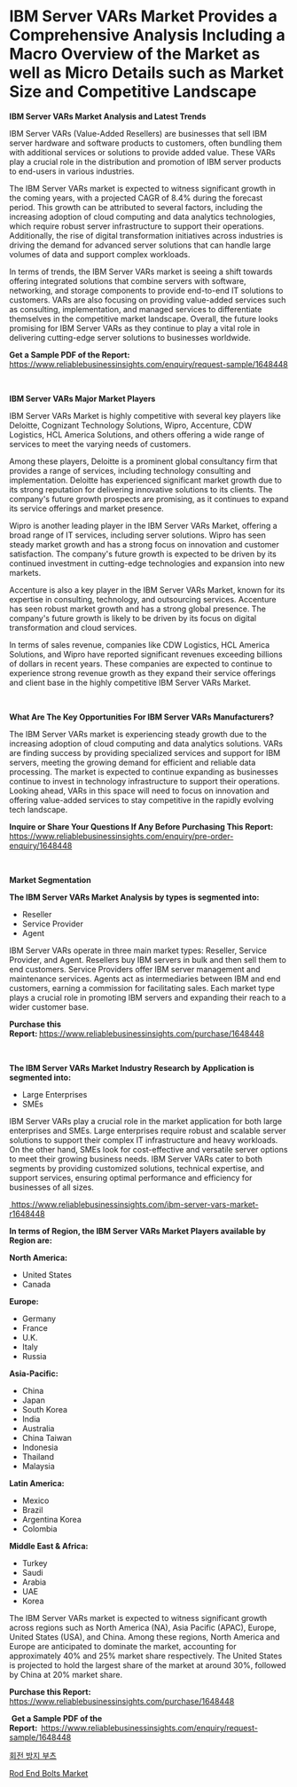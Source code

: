 <p><h1>IBM Server VARs Market Provides a Comprehensive Analysis Including a Macro Overview of the Market as well as Micro Details such as Market Size and Competitive Landscape</h1></p><p><strong>IBM Server VARs Market Analysis and Latest Trends</strong></p>
<p><p>IBM Server VARs (Value-Added Resellers) are businesses that sell IBM server hardware and software products to customers, often bundling them with additional services or solutions to provide added value. These VARs play a crucial role in the distribution and promotion of IBM server products to end-users in various industries.</p><p>The IBM Server VARs market is expected to witness significant growth in the coming years, with a projected CAGR of 8.4% during the forecast period. This growth can be attributed to several factors, including the increasing adoption of cloud computing and data analytics technologies, which require robust server infrastructure to support their operations. Additionally, the rise of digital transformation initiatives across industries is driving the demand for advanced server solutions that can handle large volumes of data and support complex workloads.</p><p>In terms of trends, the IBM Server VARs market is seeing a shift towards offering integrated solutions that combine servers with software, networking, and storage components to provide end-to-end IT solutions to customers. VARs are also focusing on providing value-added services such as consulting, implementation, and managed services to differentiate themselves in the competitive market landscape. Overall, the future looks promising for IBM Server VARs as they continue to play a vital role in delivering cutting-edge server solutions to businesses worldwide.</p></p>
<p><strong>Get a Sample PDF of the Report:&nbsp;</strong> <a href="https://www.reliablebusinessinsights.com/enquiry/request-sample/1648448">https://www.reliablebusinessinsights.com/enquiry/request-sample/1648448</a></p>
<p>&nbsp;</p>
<p><strong>IBM Server VARs Major Market Players</strong></p>
<p><p>IBM Server VARs Market is highly competitive with several key players like Deloitte, Cognizant Technology Solutions, Wipro, Accenture, CDW Logistics, HCL America Solutions, and others offering a wide range of services to meet the varying needs of customers. </p><p>Among these players, Deloitte is a prominent global consultancy firm that provides a range of services, including technology consulting and implementation. Deloitte has experienced significant market growth due to its strong reputation for delivering innovative solutions to its clients. The company's future growth prospects are promising, as it continues to expand its service offerings and market presence.</p><p>Wipro is another leading player in the IBM Server VARs Market, offering a broad range of IT services, including server solutions. Wipro has seen steady market growth and has a strong focus on innovation and customer satisfaction. The company's future growth is expected to be driven by its continued investment in cutting-edge technologies and expansion into new markets.</p><p>Accenture is also a key player in the IBM Server VARs Market, known for its expertise in consulting, technology, and outsourcing services. Accenture has seen robust market growth and has a strong global presence. The company's future growth is likely to be driven by its focus on digital transformation and cloud services.</p><p>In terms of sales revenue, companies like CDW Logistics, HCL America Solutions, and Wipro have reported significant revenues exceeding billions of dollars in recent years. These companies are expected to continue to experience strong revenue growth as they expand their service offerings and client base in the highly competitive IBM Server VARs Market.</p></p>
<p>&nbsp;</p>
<p><strong>What Are The Key Opportunities For IBM Server VARs Manufacturers?</strong></p>
<p><p>The IBM Server VARs market is experiencing steady growth due to the increasing adoption of cloud computing and data analytics solutions. VARs are finding success by providing specialized services and support for IBM servers, meeting the growing demand for efficient and reliable data processing. The market is expected to continue expanding as businesses continue to invest in technology infrastructure to support their operations. Looking ahead, VARs in this space will need to focus on innovation and offering value-added services to stay competitive in the rapidly evolving tech landscape.</p></p>
<p><strong>Inquire or Share Your Questions If Any Before Purchasing This Report:</strong> <a href="https://www.reliablebusinessinsights.com/enquiry/pre-order-enquiry/1648448">https://www.reliablebusinessinsights.com/enquiry/pre-order-enquiry/1648448</a></p>
<p>&nbsp;</p>
<p><strong>Market Segmentation</strong></p>
<p><strong>The IBM Server VARs Market Analysis by types is segmented into:</strong></p>
<p><ul><li>Reseller</li><li>Service Provider</li><li>Agent</li></ul></p>
<p><p>IBM Server VARs operate in three main market types: Reseller, Service Provider, and Agent. Resellers buy IBM servers in bulk and then sell them to end customers. Service Providers offer IBM server management and maintenance services. Agents act as intermediaries between IBM and end customers, earning a commission for facilitating sales. Each market type plays a crucial role in promoting IBM servers and expanding their reach to a wider customer base.</p></p>
<p><strong>Purchase this Report:&nbsp;</strong><a href="https://www.reliablebusinessinsights.com/purchase/1648448">https://www.reliablebusinessinsights.com/purchase/1648448</a></p>
<p>&nbsp;</p>
<p><strong>The IBM Server VARs Market Industry Research by Application is segmented into:</strong></p>
<p><ul><li>Large Enterprises</li><li>SMEs</li></ul></p>
<p><p>IBM Server VARs play a crucial role in the market application for both large enterprises and SMEs. Large enterprises require robust and scalable server solutions to support their complex IT infrastructure and heavy workloads. On the other hand, SMEs look for cost-effective and versatile server options to meet their growing business needs. IBM Server VARs cater to both segments by providing customized solutions, technical expertise, and support services, ensuring optimal performance and efficiency for businesses of all sizes.</p></p>
<p><a href="https://www.reliablebusinessinsights.com/ibm-server-vars-market-r1648448">&nbsp;https://www.reliablebusinessinsights.com/ibm-server-vars-market-r1648448</a></p>
<p><strong>In terms of Region, the IBM Server VARs Market Players available by Region are:</strong></p>
<p>
    <p> <strong> North America: </strong>
        <ul>
            <li>United States</li>
            <li>Canada</li>
        </ul>
        </p> 
    <p> <strong> Europe: </strong>
        <ul>
            <li>Germany</li>
            <li>France</li>
            <li>U.K.</li>
            <li>Italy</li>
            <li>Russia</li>
        </ul>
        </p> 
    <p> <strong> Asia-Pacific: </strong>
        <ul>
            <li>China</li>
            <li>Japan</li>
            <li>South Korea</li>
            <li>India</li>
            <li>Australia</li>
            <li>China Taiwan</li>
            <li>Indonesia</li>
            <li>Thailand</li>
            <li>Malaysia</li>
        </ul>
        </p> 
    <p> <strong> Latin America: </strong>
        <ul>
            <li>Mexico</li>
            <li>Brazil</li>
            <li>Argentina Korea</li>
            <li>Colombia</li>
        </ul>
        </p> 
    <p> <strong> Middle East & Africa: </strong>
        <ul>
            <li>Turkey</li>
            <li>Saudi</li>
            <li>Arabia</li>
            <li>UAE</li>
            <li>Korea</li>
        </ul>
    </p>
    </p>
<p><p>The IBM Server VARs market is expected to witness significant growth across regions such as North America (NA), Asia Pacific (APAC), Europe, United States (USA), and China. Among these regions, North America and Europe are anticipated to dominate the market, accounting for approximately 40% and 25% market share respectively. The United States is projected to hold the largest share of the market at around 30%, followed by China at 20% market share.</p></p>
<p><strong>Purchase this Report: </strong><a href="https://www.reliablebusinessinsights.com/purchase/1648448">https://www.reliablebusinessinsights.com/purchase/1648448</a></p>
<p>&nbsp;<strong>Get a Sample PDF of the Report:&nbsp;&nbsp;</strong><a href="https://www.reliablebusinessinsights.com/enquiry/request-sample/1648448">https://www.reliablebusinessinsights.com/enquiry/request-sample/1648448</a></p>
<p><strong></strong></p>
<p><p><a href="https://github.com/tasfiyaj85/Market-Research-Report-List-1/blob/main/3356675103687.md">회전 방지 부츠</a></p><p><a href="https://view.publitas.com/reportprime-1/rod-end-bolts-market-size-share-analysis-growth-trends-forecasts-2024-2031/">Rod End Bolts Market</a></p></p>